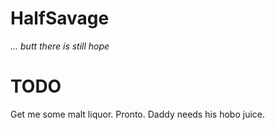 HalfSavage
==========
*... butt there is still hope*

# TODO
Get me some malt liquor. Pronto. Daddy needs his hobo juice.
